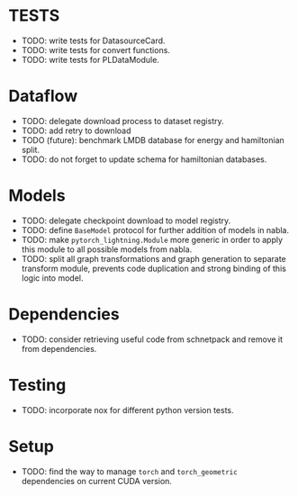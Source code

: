 # TESTS
  - TODO: write tests for DatasourceCard.
  - TODO: write tests for convert functions.
  - TODO: write tests for PLDataModule.

 # Dataflow
  - TODO: delegate download process to dataset registry.
  - TODO: add retry to download
  - TODO (future): benchmark LMDB database for energy and hamiltonian split.
  - TODO: do not forget to update schema for hamiltonian databases.
# Models
  - TODO: delegate checkpoint download to model registry.
  - TODO: define `BaseModel` protocol for further addition of models in nabla.
  - TODO: make `pytorch_lightning.Module` more generic in order to apply this module to all possible models from nabla.
  - TODO: split all graph transformations and graph generation to separate transform module, prevents code duplication and strong binding of this logic into model.

# Dependencies
  - TODO: consider retrieving useful code from schnetpack and remove it from dependencies.

# Testing
  - TODO: incorporate nox for different python version tests.

# Setup
  - TODO: find the way to manage `torch` and `torch_geometric` dependencies on current CUDA version.
